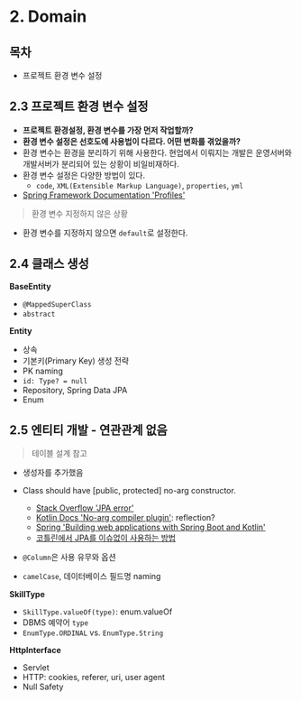 # 2. Domain

## 목차

- 프로젝트 환경 변수 설정

## 2.3 프로젝트 환경 변수 설정

- **프로젝트 환경설정, 환경 변수를 가장 먼저 작업할까?**
- **환경 변수 설정은 선호도에 사용법이 다르다. 어떤 변화를 겪었을까?**
- 환경 변수는 환경을 분리하기 위해 사용한다. 현업에서 이뤄지는 개발은 운영서버와 개발서버가 분리되어 있는 상황이 비일비재하다.
- 환경 변수 설정은 다양한 방법이 있다.
    - `code`, `XML(Extensible Markup Language)`, `properties`, `yml`
- [Spring Framework Documentation 'Profiles'](https://docs.spring.io/spring-boot/reference/features/profiles.html)

> 환경 변수 지정하지 않은 상황

- 환경 변수를 지정하지 않으면 `default`로 설정한다.

## 2.4 클래스 생성

**BaseEntity**

- `@MappedSuperClass`
- `abstract`

**Entity**

- 상속
- 기본키(Primary Key) 생성 전략
- PK naming
- `id: Type? = null`
- Repository, Spring Data JPA
- Enum

## 2.5 엔티티 개발 - 연관관계 없음

> 테이블 설계 참고

- 생성자를 추가했음

- Class should have [public, protected] no-arg constructor.
    - [Stack Overflow 'JPA error'](https://stackoverflow.com/questions/64410753/jpa-error-in-kotlin-class-student-should-have-public-protected-no-arg-con)
    - [Kotlin Docs 'No-arg compiler plugin'](https://kotlinlang.org/docs/no-arg-plugin.html): reflection?
    - [Spring 'Building web applications with Spring Boot and Kotlin'](https://spring.io/guides/tutorials/spring-boot-kotlin)
    - [코틀린에서 JPA를 이슈없이 사용하는 방법](https://wslog.dev/kotlin-jpa)
- `@Column`은 사용 유무와 옵션
- `camelCase`, 데이터베이스 필드명 naming

**SkillType**

- `SkillType.valueOf(type)`: enum.valueOf
- DBMS 예약어 `type`
- `EnumType.ORDINAL` vs. `EnumType.String`

**HttpInterface**

- Servlet
- HTTP: cookies, referer, uri, user agent
- Null Safety
